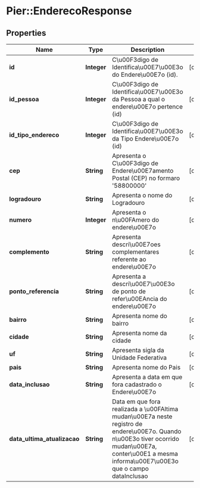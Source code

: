 # Pier::EnderecoResponse

## Properties
Name | Type | Description | Notes
------------ | ------------- | ------------- | -------------
**id** | **Integer** | C\u00F3digo de Identifica\u00E7\u00E3o do Endere\u00E7o (id). | [optional] 
**id_pessoa** | **Integer** | C\u00F3digo de Identifica\u00E7\u00E3o da Pessoa a qual o endere\u00E7o pertence (id) | [optional] 
**id_tipo_endereco** | **Integer** | C\u00F3digo de Identifica\u00E7\u00E3o da Tipo Endere\u00E7o (id) | [optional] 
**cep** | **String** | Apresenta o C\u00F3digo de Endere\u00E7amento Postal (CEP) no formaro &#39;58800000&#39; | [optional] 
**logradouro** | **String** | Apresenta o nome do Logradouro | [optional] 
**numero** | **Integer** | Apresenta o n\u00FAmero do endere\u00E7o | [optional] 
**complemento** | **String** | Apresenta descri\u00E7oes complementares referente ao endere\u00E7o | [optional] 
**ponto_referencia** | **String** | Apresenta a descri\u00E7\u00E3o de ponto de refer\u00EAncia do endere\u00E7o | [optional] 
**bairro** | **String** | Apresenta nome do bairro | [optional] 
**cidade** | **String** | Apresenta nome da cidade | [optional] 
**uf** | **String** | Apresenta sigla da Unidade Federativa | [optional] 
**pais** | **String** | Apresenta nome do Pais | [optional] 
**data_inclusao** | **String** | Apresenta a data em que fora cadastrado o Endere\u00E7o | [optional] 
**data_ultima_atualizacao** | **String** | Data em que fora realizada a \u00FAltima mudan\u00E7a neste registro de endere\u00E7o. Quando n\u00E3o tiver ocorrido mudan\u00E7a, conter\u00E1 a mesma informa\u00E7\u00E3o que o campo dataInclusao | [optional] 


